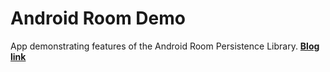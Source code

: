 # Android Room Demo

App demonstrating features of the Android Room Persistence Library. **[Blog link](https://www.captechconsulting.com/blogs/android-architecture-components-room-persistence-library)**
